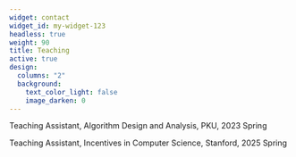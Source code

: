 ```yaml
---
widget: contact
widget_id: my-widget-123
headless: true
weight: 90
title: Teaching
active: true
design:
  columns: "2"
  background:
    text_color_light: false
    image_darken: 0
---
```

Teaching Assistant, Algorithm Design and Analysis, PKU, 2023 Spring﻿

Teaching Assistant, Incentives in Computer Science, Stanford, 2025 Spring﻿
